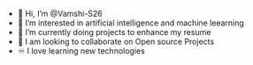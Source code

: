 - 👋 Hi, I’m @Vamshi-S26
- 👀 I’m interested in artificial intelligence and machine leearning 
- 🌱 I’m currently doing projects to enhance my resume  
- 🏬 I am looking to collaborate on Open source Projects 
- ♾️ I love learning new technologies
<!---
Vamshi-S26/Vamshi-S26 is a ✨ special ✨ repository because its `README.md` (this file) appears on your GitHub profile.
You can click the Preview link to take a look at your changes.
--->
